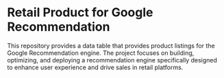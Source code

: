 # Retail Product for Google Recommendation
This repository provides a data table that provides product listings for the Google Recommendation engine. The project focuses on building, optimizing, and deploying a recommendation engine specifically designed to enhance user experience and drive sales in retail platforms.
